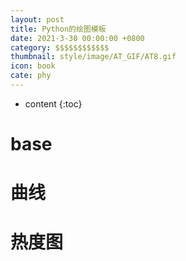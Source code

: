 ```yaml
---
layout: post
title: Python的绘图模板
date: 2021-3-30 00:00:00 +0800
category: $$$$$$$$$$$$
thumbnail: style/image/AT_GIF/AT8.gif
icon: book
cate: phy
---
```

* content
{:toc}

# base




# 曲线




# 热度图








